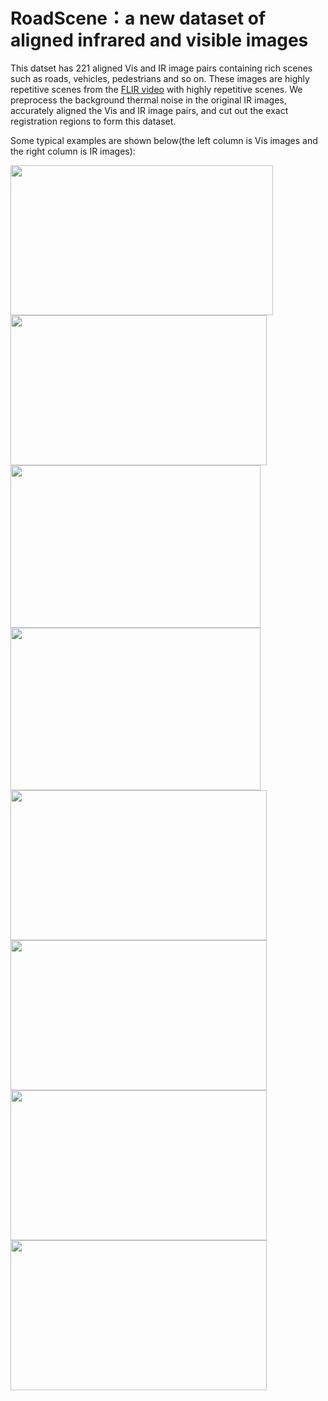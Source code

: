 # RoadScene：a new dataset of aligned infrared and visible images

This datset has 221 aligned Vis and IR image pairs containing rich scenes such as roads, vehicles, pedestrians and so on. These images are highly repetitive scenes from the [FLIR video](https://www.flir.com/oem/adas/adas-dataset-form/) with highly repetitive scenes. We preprocess the background thermal noise in the original IR images, accurately aligned the Vis and IR image pairs, and cut out the exact registration regions to form this dataset.<br>

Some typical examples are shown below(the left column is Vis images and the right column is IR images):<br>

<img src="https://github.com/hanna-xu/road-scene-infrared-visible-images/blob/master/crop_HR_visible/FLIR_05164.jpg" width="420" height="240"/>
<img src="https://github.com/hanna-xu/road-scene-infrared-visible-images/blob/master/cropinfrared/FLIR_05164.jpg" width="410" height="240"/><br>

<img src="https://github.com/hanna-xu/road-scene-infrared-visible-images/blob/master/crop_HR_visible/FLIR_06832.jpg" width="400" height="260"/>
<img src="https://github.com/hanna-xu/road-scene-infrared-visible-images/blob/master/cropinfrared/FLIR_06832.jpg" width="400" height="260"/>

<img src="https://github.com/hanna-xu/road-scene-infrared-visible-images/blob/master/crop_HR_visible/FLIR_07202.jpg" width="410" height="240"/>
<img src="https://github.com/hanna-xu/road-scene-infrared-visible-images/blob/master/cropinfrared/FLIR_07202.jpg" width="410" height="240"/><br>

<img src="https://github.com/hanna-xu/road-scene-infrared-visible-images/blob/master/crop_HR_visible/FLIR_07206.jpg" width="410" height="240"/>
<img src="https://github.com/hanna-xu/road-scene-infrared-visible-images/blob/master/cropinfrared/FLIR_07206.jpg" width="410" height="240"/>
